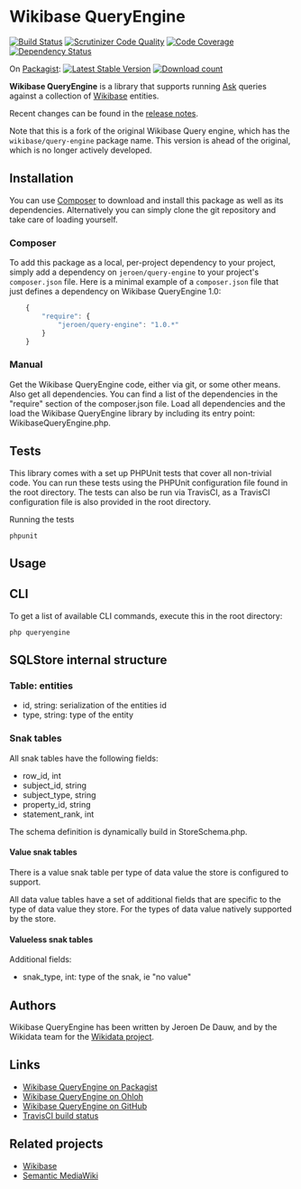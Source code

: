 # Wikibase QueryEngine

[![Build Status](https://secure.travis-ci.org/JeroenDeDauw/WikibaseQueryEngine.png?branch=master)](http://travis-ci.org/JeroenDeDauw/WikibaseQueryEngine)
[![Scrutinizer Code Quality](https://scrutinizer-ci.com/g/JeroenDeDauw/WikibaseQueryEngine/badges/quality-score.png?b=master)](https://scrutinizer-ci.com/g/JeroenDeDauw/WikibaseQueryEngine/?branch=master)
[![Code Coverage](https://scrutinizer-ci.com/g/JeroenDeDauw/WikibaseQueryEngine/badges/coverage.png?b=master)](https://scrutinizer-ci.com/g/JeroenDeDauw/WikibaseQueryEngine/?branch=master)
[![Dependency Status](https://www.versioneye.com/php/jeroen:query-engine/dev-master/badge.svg)](https://www.versioneye.com/php/jeroen:query-engine/dev-master)

On [Packagist](https://packagist.org/packages/jeroen/query-engine):
[![Latest Stable Version](https://poser.pugx.org/jeroen/query-engine/version.png)](https://packagist.org/packages/jeroen/query-engine)
[![Download count](https://poser.pugx.org/jeroen/query-engine/d/total.png)](https://packagist.org/packages/jeroen/query-engine)

**Wikibase QueryEngine** is a library that supports running [Ask](https://github.com/JeroenDeDauw/Ask)
queries against a collection of [Wikibase](http://wikiba.se) entities.

Recent changes can be found in the [release notes](RELEASE-NOTES.md).

Note that this is a fork of the original Wikibase Query engine, which has the `wikibase/query-engine`
package name. This version is ahead of the original, which is no longer actively developed.

## Installation

You can use [Composer](http://getcomposer.org/) to download and install
this package as well as its dependencies. Alternatively you can simply clone
the git repository and take care of loading yourself.

### Composer

To add this package as a local, per-project dependency to your project, simply add a
dependency on `jeroen/query-engine` to your project's `composer.json` file.
Here is a minimal example of a `composer.json` file that just defines a dependency on
Wikibase QueryEngine 1.0:

```js
    {
        "require": {
            "jeroen/query-engine": "1.0.*"
        }
    }
```

### Manual

Get the Wikibase QueryEngine code, either via git, or some other means. Also get all dependencies.
You can find a list of the dependencies in the "require" section of the composer.json file.
Load all dependencies and the load the Wikibase QueryEngine library by including its entry point:
WikibaseQueryEngine.php.

## Tests

This library comes with a set up PHPUnit tests that cover all non-trivial code. You can run these
tests using the PHPUnit configuration file found in the root directory. The tests can also be run
via TravisCI, as a TravisCI configuration file is also provided in the root directory.

Running the tests

    phpunit

## Usage

## CLI

To get a list of available CLI commands, execute this in the root directory:

    php queryengine

## SQLStore internal structure

### Table: entities

* id, string: serialization of the entities id
* type, string: type of the entity

### Snak tables

All snak tables have the following fields:

* row_id, int
* subject_id, string
* subject_type, string
* property_id, string
* statement_rank, int

The schema definition is dynamically build in StoreSchema.php.

#### Value snak tables

There is a value snak table per type of data value the store is configured to support.

All data value tables have a set of additional fields that are specific to the type of
data value they store. For the types of data value natively supported by the store.

#### Valueless snak tables

Additional fields:

* snak_type, int: type of the snak, ie "no value"

## Authors

Wikibase QueryEngine has been written by Jeroen De Dauw, and by the Wikidata team for the
[Wikidata project](https://wikidata.org/).

## Links

* [Wikibase QueryEngine on Packagist](https://packagist.org/packages/jeroen/query-engine)
* [Wikibase QueryEngine on Ohloh](https://www.ohloh.net/p/wikibasequeryengine/)
* [Wikibase QueryEngine on GitHub](https://github.com/JeroenDeDauw/WikibaseQueryEngine)
* [TravisCI build status](https://travis-ci.org/JeroenDeDauw/WikibaseQueryEngine)

## Related projects

* [Wikibase](http://wikiba.se)
* [Semantic MediaWiki](https://semantic-mediawiki.org/)

